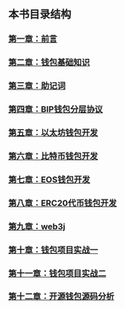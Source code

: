 
## 本书目录结构

### [第一章：前言](https://github.com/guoshijiang/blockchain-wallet/blob/master/preface/readme.md)

### [第二章：钱包基础知识](https://github.com/guoshijiang/blockchain-wallet/tree/master/basicWallet)

### [第三章：助记词](https://github.com/guoshijiang/blockchain-wallet/tree/master/mnemonic)

### [第四章：BIP钱包分层协议](https://github.com/guoshijiang/blockchain-wallet/tree/master/biphd)

### [第五章：以太坊钱包开发](https://github.com/guoshijiang/blockchain-wallet/tree/master/Ethereum)

### [第六章：比特币钱包开发](https://github.com/guoshijiang/blockchain-wallet/tree/master/Bitcoin)

### [第七章：EOS钱包开发](https://github.com/guoshijiang/blockchain-wallet/tree/master/EOS)

### [第八章：ERC20代币钱包开发](https://github.com/guoshijiang/blockchain-wallet/tree/master/ERC20)

### [第九章：web3j](https://github.com/guoshijiang/blockchain-wallet/tree/master/web3j)

### [第十章：钱包项目实战一](https://github.com/guoshijiang/blockchain-wallet/tree/master/projectOne)

### [第十一章：钱包项目实战二](https://github.com/guoshijiang/blockchain-wallet/tree/master/projectTwo)

### [第十二章：开源钱包源码分析](https://github.com/guoshijiang/blockchain-wallet/tree/master/openWallet)

